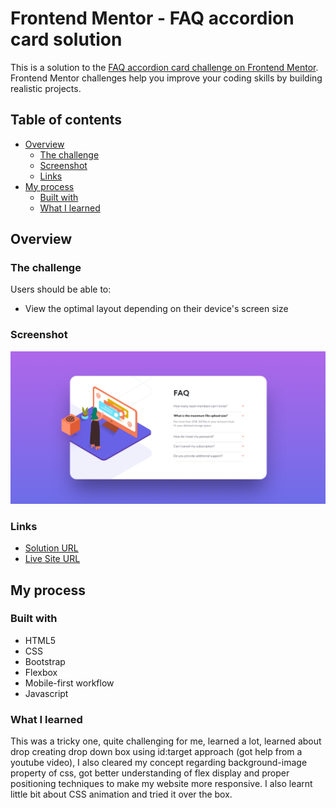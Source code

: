 # Frontend Mentor - FAQ accordion card solution

This is a solution to the [FAQ accordion card challenge on Frontend Mentor](https://www.frontendmentor.io/challenges/faq-accordion-card-XlyjD0Oam). Frontend Mentor challenges help you improve your coding skills by building realistic projects. 

## Table of contents

- [Overview](#overview)
  - [The challenge](#the-challenge)
  - [Screenshot](#screenshot)
  - [Links](#links)
- [My process](#my-process)
  - [Built with](#built-with)
  - [What I learned](#what-i-learned)

## Overview

### The challenge

Users should be able to:

- View the optimal layout depending on their device's screen size

### Screenshot

![](images/Screenshot.png)

### Links

- [Solution URL](https://github.com/mdajmalshadab/Front-End-Projects/tree/Practice-Projects/5-Faq-Accordion-Card-Main)
- [Live Site URL](https://mdajmalshadab.github.io/Front-End-Projects/5-Faq-Accordion-Card-Main/index.html#default)

## My process

### Built with

- HTML5
- CSS
- Bootstrap 
- Flexbox
- Mobile-first workflow
- Javascript


### What I learned

This was a tricky one, quite challenging for me, learned a lot, learned about drop creating drop down box using id:target approach (got help from a youtube video), I also cleared my concept regarding background-image property of css, got better understanding of flex display and proper positioning techniques to make my website more responsive. I also learnt little bit about CSS animation and tried it over the box.
